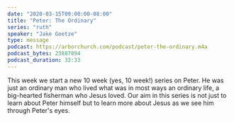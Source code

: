 ```yaml
---
date: "2020-03-15T09:00:00-08:00"
title: "Peter: The Ordinary"
series: "ruth"
speaker: "Jake Goetze"
type: message
podcast: https://arborchurch.com/podcast/peter-the-ordinary.m4a
podcast_bytes: 23887894
podcast_duration: 32:33
---
```


This week we start a new 10 week (yes, 10 week!) series on Peter. He was just an ordinary man who lived what was in most
ways an ordinary life, a big-hearted fisherman who Jesus loved. Our aim in this series is not just to learn about Peter
himself but to learn more about Jesus as we see him through Peter's eyes.

